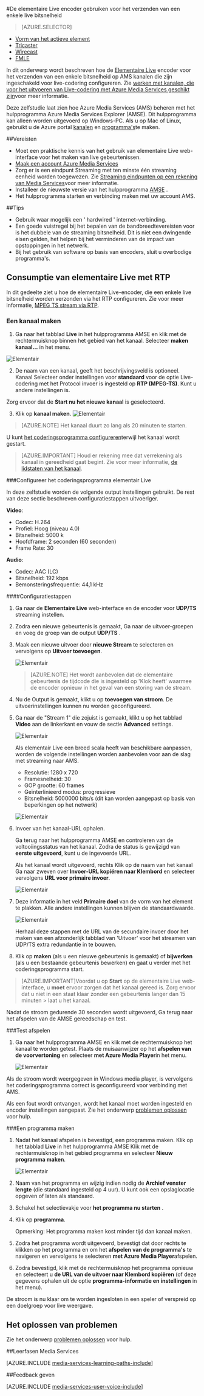 <properties 
    pageTitle="Configureer het coderingsprogramma elementair Live voor het verzenden van een enkele live bitsnelheid | Microsoft Azure" 
    description="In dit onderwerp wordt beschreven hoe de elementaire Live encoder voor het verzenden van een enkele bitsnelheid op AMS kanalen die zijn ingeschakeld voor live-codering configureren." 
    services="media-services" 
    documentationCenter="" 
    authors="cenkdin" 
    manager="erikre" 
    editor=""/>

<tags 
    ms.service="media-services" 
    ms.workload="media" 
    ms.tgt_pltfrm="na" 
    ms.devlang="ne" 
    ms.topic="article" 
    ms.date="10/12/2016"
    ms.author="cenkdin;anilmur;juliako"/>

#<a name="use-the-elemental-live-encoder-to-send-a-single-bitrate-live-stream"></a>De elementaire Live encoder gebruiken voor het verzenden van een enkele live bitsnelheid

> [AZURE.SELECTOR]
- [Vorm van het actieve element](media-services-configure-elemental-live-encoder.md)
- [Tricaster](media-services-configure-tricaster-live-encoder.md)
- [Wirecast](media-services-configure-wirecast-live-encoder.md)
- [FMLE](media-services-configure-fmle-live-encoder.md)

In dit onderwerp wordt beschreven hoe de [Elementaire Live](http://www.elementaltechnologies.com/products/elemental-live) encoder voor het verzenden van een enkele bitsnelheid op AMS kanalen die zijn ingeschakeld voor live-codering configureren.  Zie [werken met kanalen, die voor het uitvoeren van Live-codering met Azure Media Services geschikt zijn](media-services-manage-live-encoder-enabled-channels.md)voor meer informatie.

Deze zelfstudie laat zien hoe Azure Media Services (AMS) beheren met het hulpprogramma Azure Media Services Explorer (AMSE). Dit hulpprogramma kan alleen worden uitgevoerd op Windows-PC. Als u op Mac of Linux, gebruikt u de Azure portal [kanalen](media-services-portal-creating-live-encoder-enabled-channel.md#create-a-channel) en [programma's](media-services-portal-creating-live-encoder-enabled-channel.md#create-and-manage-a-program)te maken.

##<a name="prerequisites"></a>Vereisten

- Moet een praktische kennis van het gebruik van elementaire Live web-interface voor het maken van live gebeurtenissen.
- [Maak een account Azure Media Services](media-services-portal-create-account.md)
- Zorg er is een eindpunt Streaming met ten minste één streaming eenheid worden toegewezen. Zie [Streaming eindpunten op een rekening van Media Services](media-services-portal-manage-streaming-endpoints.md)voor meer informatie.
- Installeer de nieuwste versie van het hulpprogramma [AMSE](https://github.com/Azure/Azure-Media-Services-Explorer) .
- Het hulpprogramma starten en verbinding maken met uw account AMS.

##<a name="tips"></a>Tips

- Gebruik waar mogelijk een ' hardwired ' internet-verbinding.
- Een goede vuistregel bij het bepalen van de bandbreedtevereisten voor is het dubbele van de streaming bitsnelheid. Dit is niet een dwingende eisen gelden, het helpen bij het verminderen van de impact van opstoppingen in het netwerk.
- Bij het gebruik van software op basis van encoders, sluit u overbodige programma's.

## <a name="elemental-live-with-rtp-ingest"></a>Consumptie van elementaire Live met RTP

In dit gedeelte ziet u hoe de elementaire Live-encoder, die een enkele live bitsnelheid worden verzonden via het RTP configureren.  Zie voor meer informatie, [MPEG TS stream via RTP](media-services-manage-live-encoder-enabled-channels.md#channel).

### <a name="create-a-channel"></a>Een kanaal maken

1.  Ga naar het tabblad **Live** in het hulpprogramma AMSE en klik met de rechtermuisknop binnen het gebied van het kanaal. Selecteer **maken kanaal...** in het menu.

![Elementair](./media/media-services-elemental-live-encoder/media-services-elemental1.png)

2. De naam van een kanaal, geeft het beschrijvingsveld is optioneel. Kanaal Selecteer onder instellingen voor **standaard** voor de optie Live-codering met het Protocol invoer is ingesteld op **RTP (MPEG-TS)**. Kunt u andere instellingen is.


Zorg ervoor dat de **Start nu het nieuwe kanaal** is geselecteerd.

3. Klik op **kanaal maken**.
![Elementair](./media/media-services-elemental-live-encoder/media-services-elemental12.png)

>[AZURE.NOTE] Het kanaal duurt zo lang als 20 minuten te starten.

U kunt [het coderingsprogramma configureren](media-services-configure-elemental-live-encoder.md#configure_elemental_rtp)terwijl het kanaal wordt gestart.

>[AZURE.IMPORTANT] Houd er rekening mee dat verrekening als kanaal in gereedheid gaat begint. Zie voor meer informatie, [de lidstaten van het kanaal](media-services-manage-live-encoder-enabled-channels.md#states).

###<a id=configure_elemental_rtp></a>Configureer het coderingsprogramma elementair Live 

In deze zelfstudie worden de volgende output instellingen gebruikt. De rest van deze sectie beschreven configuratiestappen uitvoeriger. 

**Video**:
 
- Codec: H.264 
- Profiel: Hoog (niveau 4.0) 
- Bitsnelheid: 5000 k 
- Hoofdframe: 2 seconden (60 seconden) 
- Frame Rate: 30
 
**Audio**:

- Codec: AAC (LC) 
- Bitsnelheid: 192 kbps 
- Bemonsteringsfrequentie: 44,1 kHz


####<a name="configuration-steps"></a>Configuratiestappen

1. Ga naar de **Elementaire Live** web-interface en de encoder voor **UDP/TS** streaming instellen. 

2. Zodra een nieuwe gebeurtenis is gemaakt, Ga naar de uitvoer-groepen en voeg de groep van de output **UDP/TS** . 

3. Maak een nieuwe uitvoer door **nieuwe Stream** te selecteren en vervolgens op **Uitvoer toevoegen**.  
    
    ![Elementair](./media/media-services-elemental-live-encoder/media-services-elemental13.png)
    
    >[AZURE.NOTE] Het wordt aanbevolen dat de elementaire gebeurtenis de tijdcode die is ingesteld op 'Klok heeft' waarmee de encoder opnieuw in het geval van een storing van de stream.

4. Nu de Output is gemaakt, klikt u op **toevoegen van stroom**. De uitvoerinstellingen kunnen nu worden geconfigureerd. 
5. Ga naar de "Stream 1" die zojuist is gemaakt, klikt u op het tabblad **Video** aan de linkerkant en vouw de sectie **Advanced** settings. 

    ![Elementair](./media/media-services-elemental-live-encoder/media-services-elemental4.png)

    Als elementair Live een breed scala heeft van beschikbare aanpassen, worden de volgende instellingen worden aanbevolen voor aan de slag met streaming naar AMS. 
    
    - Resolutie: 1280 x 720 
    - Framesnelheid: 30 
    - GOP grootte: 60 frames 
    - Geïnterlinieerd modus: progressieve 
    - Bitsnelheid: 5000000 bits/s (dit kan worden aangepast op basis van beperkingen op het netwerk) 
    

    ![Elementair](./media/media-services-elemental-live-encoder/media-services-elemental5.png)

6. Invoer van het kanaal-URL ophalen.
    
    Ga terug naar het hulpprogramma AMSE en controleren van de voltooiingsstatus van het kanaal. Zodra de status is gewijzigd van **eerste** **uitgevoerd**, kunt u de ingevoerde URL.
      
    Als het kanaal wordt uitgevoerd, rechts Klik op de naam van het kanaal Ga naar zweven over **Invoer-URL kopiëren naar Klembord** en selecteer vervolgens **URL voor primaire invoer**.  
    
    ![Elementair](./media/media-services-elemental-live-encoder/media-services-elemental6.png)
    
1. Deze informatie in het veld **Primaire doel** van de vorm van het element te plakken. Alle andere instellingen kunnen blijven de standaardwaarde.
    
    ![Elementair](./media/media-services-elemental-live-encoder/media-services-elemental14.png)

    Herhaal deze stappen met de URL van de secundaire invoer door het maken van een afzonderlijk tabblad van 'Uitvoer' voor het streamen van UDP/TS extra redundantie in te bouwen.
    
7. Klik op **maken** (als u een nieuwe gebeurtenis is gemaakt) of **bijwerken** (als u een bestaande gebeurtenis bewerken) en gaat u verder met het coderingsprogramma start. 

>[AZURE.IMPORTANT]Voordat u op **Start** op de elementaire Live web-interface, u **moet** ervoor zorgen dat het kanaal gereed is. 
>Zorg ervoor dat u niet in een staat klaar zonder een gebeurtenis langer dan 15 minuten > laat u het kanaal.

Nadat de stroom gedurende 30 seconden wordt uitgevoerd, Ga terug naar het afspelen van de AMSE gereedschap en test.  

###<a name="test-playback"></a>Test afspelen
  
1. Ga naar het hulpprogramma AMSE en klik met de rechtermuisknop het kanaal te worden getest. Plaats de muisaanwijzer op het **afspelen van de voorvertoning** en selecteer **met Azure Media Player**in het menu.  

    ![Elementair](./media/media-services-elemental-live-encoder/media-services-elemental8.png)

Als de stroom wordt weergegeven in Windows media player, is vervolgens het coderingsprogramma correct is geconfigureerd voor verbinding met AMS. 

Als een fout wordt ontvangen, wordt het kanaal moet worden ingesteld en encoder instellingen aangepast. Zie het onderwerp [problemen oplossen](media-services-troubleshooting-live-streaming.md) voor hulp.   

###<a name="create-a-program"></a>Een programma maken

1. Nadat het kanaal afspelen is bevestigd, een programma maken. Klik op het tabblad **Live** in het hulpprogramma AMSE Klik met de rechtermuisknop in het gebied programma en selecteer **Nieuw programma maken**.  

    ![Elementair](./media/media-services-elemental-live-encoder/media-services-elemental9.png)

2. Naam van het programma en wijzig indien nodig de **Archief venster lengte** (die standaard ingesteld op 4 uur). U kunt ook een opslaglocatie opgeven of laten als standaard.  
3. Schakel het selectievakje voor **het programma nu starten** .
4. Klik op **programma**.  
  
    Opmerking: Het programma maken kost minder tijd dan kanaal maken.    
 
5. Zodra het programma wordt uitgevoerd, bevestigt dat door rechts te klikken op het programma en om het **afspelen van de programma's** te navigeren en vervolgens te selecteren **met Azure Media Player**afspelen.  
6. Zodra bevestigd, klik met de rechtermuisknop het programma opnieuw en selecteert u **de URL van de uitvoer naar Klembord kopiëren** (of deze gegevens ophalen uit de optie **programma-informatie en instellingen** in het menu). 

De stroom is nu klaar om te worden ingesloten in een speler of verspreid op een doelgroep voor live weergave.  

## <a name="troubleshooting"></a>Het oplossen van problemen

Zie het onderwerp [problemen oplossen](media-services-troubleshooting-live-streaming.md) voor hulp. 


##<a name="media-services-learning-paths"></a>Leerfasen Media Services

[AZURE.INCLUDE [media-services-learning-paths-include](../../includes/media-services-learning-paths-include.md)]

##<a name="provide-feedback"></a>Feedback geven

[AZURE.INCLUDE [media-services-user-voice-include](../../includes/media-services-user-voice-include.md)]

